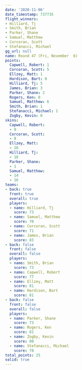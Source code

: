 ```yaml
---
date: '2020-11-06'
date_timestamp: 737735
flight_winners:
- Hilliard, Tj
- Smith, Brian
- Parker, Shane
- Samuel, Matthew
- Corcoran, Scott
- Stefanacci, Michael
gg_url: null
name: Round 47 (Fri, November  6)
points:
  Capwell, Robert: 1
  Corcoran, Scott: 5
  Ellzey, Matt: 1
  Hardison, Bart: 0
  Hilliard, Tj: 5
  James, Brian: 3
  Parker, Shane: 2
  Rogers, Ken: 0
  Samuel, Matthew: 6
  Smith, Brian: 1
  Stefanacci, Michael: 1
  Zogby, Kevin: 0
skins:
  Capwell, Robert:
  - 9
  Corcoran, Scott:
  - 8
  Ellzey, Matt:
  - 10
  Hilliard, Tj:
  - 18
  Parker, Shane:
  - 1
  Samuel, Matthew:
  - 14
  - 16
teams:
- back: true
  front: true
  overall: true
  players:
  - name: Hilliard, Tj
    score: 73
  - name: Samuel, Matthew
    score: 70
  - name: Corcoran, Scott
    score: 71
  - name: James, Brian
    score: 83
- back: false
  front: false
  overall: false
  players:
  - name: Smith, Brian
    score: 73
  - name: Capwell, Robert
    score: 77
  - name: Ellzey, Matt
    score: 81
  - name: Hardison, Bart
    score: 81
- back: false
  front: false
  overall: false
  players:
  - name: Parker, Shane
    score: 73
  - name: Rogers, Ken
    score: 81
  - name: Zogby, Kevin
    score: 80
  - name: Stefanacci, Michael
    score: 78
total_points: 25
valid: true
---
```

